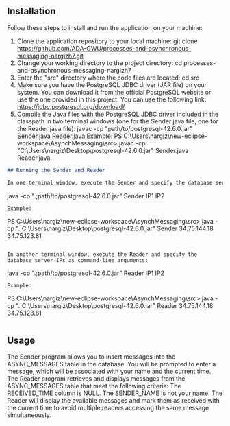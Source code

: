 ## Installation
Follow these steps to install and run the application on your machine:
1. Clone the application repository to your local machine: git clone https://github.com/ADA-GWU/processes-and-asynchronous-messaging-nargizh7.git
2. Change your working directory to the project directory: cd processes-and-asynchronous-messaging-nargizh7
3. Enter the "src" directory where the code files are located: cd src
4. Make sure you have the PostgreSQL JDBC driver (JAR file) on your system. You can download it from the official PostgreSQL website or use the one provided in this project.
   You can use the following link: https://jdbc.postgresql.org/download/
6. Compile the Java files with the PostgreSQL JDBC driver included in the classpath in two terminal windows (one for the Sender java file, one for the Reader java file):
   javac -cp "path/to/postgresql-42.6.0.jar" Sender.java Reader.java
Example:
PS C:\Users\nargiz\new-eclipse-workspace\AsynchMessaging\src> javac -cp "C:\Users\nargiz\Desktop\postgresql-42.6.0.jar" Sender.java Reader.java
   
```markdown
## Running the Sender and Reader

In one terminal window, execute the Sender and specify the database server IPs as command-line arguments:
```
java -cp ".;path/to/postgresql-42.6.0.jar" Sender IP1 IP2
```
Example:
```
PS C:\Users\nargiz\new-eclipse-workspace\AsynchMessaging\src> java -cp ".;C:\Users\nargiz\Desktop\postgresql-42.6.0.jar" Sender 34.75.144.18 34.75.123.81
```

In another terminal window, execute the Reader and specify the database server IPs as command-line arguments:
```
java -cp ".;path/to/postgresql-42.6.0.jar" Reader IP1 IP2
```
Example:
```
PS C:\Users\nargiz\new-eclipse-workspace\AsynchMessaging\src> java -cp ".;C:\Users\nargiz\Desktop\postgresql-42.6.0.jar" Reader 34.75.144.18 34.75.123.81
```
```


## Usage
The Sender program allows you to insert messages into the ASYNC_MESSAGES table in the database. You will be prompted to enter a message, which will be associated with your name and the current time.
The Reader program retrieves and displays messages from the ASYNC_MESSAGES table that meet the following criteria:
The RECEIVED_TIME column is NULL.
The SENDER_NAME is not your name.
The Reader will display the available messages and mark them as received with the current time to avoid multiple readers accessing the same message simultaneously.

   




